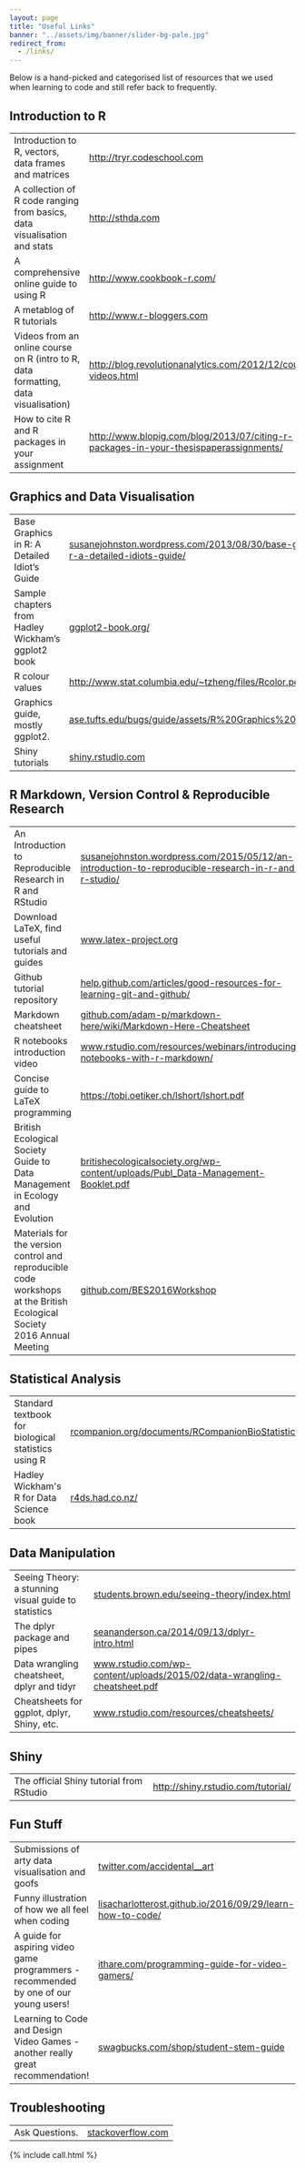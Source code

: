 ```yaml
---
layout: page
title: "Useful Links"
banner: "../assets/img/banner/slider-bg-pale.jpg"
redirect_from:
  - /links/
---
```


Below is a hand-picked and categorised list of resources that we used when learning to code and still refer back to frequently.

## Introduction to R

<table class="links">
	<tr>
		<td>Introduction to R, vectors, data frames and matrices</td>
		<td><a href="http://tryr.codeschool.com" target="_blank">http://tryr.codeschool.com</a></td>
	</tr>
	<tr>
		<td>A collection of R code ranging from basics, data visualisation and stats</td>
		<td><a href="http://www.sthda.com/english/wiki/r-basics-quick-and-easy" target="_blank">http://sthda.com</a></td>
	</tr>
	<tr>
		<td>A comprehensive online guide to using R</td>
		<td><a href="http://www.cookbook-r.com/" target="_blank">http://www.cookbook-r.com/</a></td>
	</tr>
	<tr>
		<td>A metablog of R tutorials</td>
		<td><a href="http://www.r-bloggers.com" target="_blank">http://www.r-bloggers.com</a></td>
	</tr>
	<tr>
		<td>Videos from an online course on R (intro to R, data formatting, data visualisation)</td>
		<td><a href="http://blog.revolutionanalytics.com/2012/12/coursera-videos.html" target="_blank">http://blog.revolutionanalytics.com/2012/12/coursera-videos.html</a></td>
	</tr>
	<tr>
		<td>How to cite R and R packages in your assignment</td>
		<td><a href="http://www.blopig.com/blog/2013/07/citing-r-packages-in-your-thesispaperassignments/" target="_blank">http://www.blopig.com/blog/2013/07/citing-r-packages-in-your-thesispaperassignments/</a></td>
	</tr>
</table>

## Graphics and Data Visualisation

<table class="links">
	<tr>
		<td>Base Graphics in R: A Detailed Idiot’s Guide</td>
		<td><a href="http://susanejohnston.wordpress.com/2013/08/30/base-graphics-in-r-a-detailed-idiots-guide" target="_blank">susanejohnston.wordpress.com/2013/08/30/base-graphics-in-r-a-detailed-idiots-guide/</a></td>
	</tr>
	<tr>
		<td>Sample chapters from Hadley Wickham’s ggplot2 book</td>
		<td><a href="https://ggplot2-book.org/" target="_blank">ggplot2-book.org/</a></td>
	</tr>
	<tr>
		<td>R colour values</td>
		<td><a href="http://www.stat.columbia.edu/~tzheng/files/Rcolor.pdf" target="_blank">http://www.stat.columbia.edu/~tzheng/files/Rcolor.pdf</a></td>
	</tr>
	<tr>
		<td>Graphics guide, mostly ggplot2.</td>
		<td><a href="http://www.sthda.com/english/wiki/be-awesome-in-ggplot2-a-practical-guide-to-be-highly-effective-r-software-and-data-visualization" target="_blank">ase.tufts.edu/bugs/guide/assets/R%20Graphics%20Cookbook.pdf</a></td>
	</tr>
	<tr>
		<td>Shiny tutorials</td>
		<td><a href="http://shiny.rstudio.com" target="_blank">shiny.rstudio.com</a></td>
	</tr>
</table>

## R Markdown, Version Control & Reproducible Research

<table class="links">
	<tr>
		<td>An Introduction to Reproducible Research in R and RStudio</td>
		<td><a href="http://susanejohnston.wordpress.com/2015/05/12/an-introduction-to-reproducible-research-in-r-and-r-studio" target="_blank">susanejohnston.wordpress.com/2015/05/12/an-introduction-to-reproducible-research-in-r-and-r-studio/</a></td>
	</tr>
	<tr>
		<td>Download LaTeX, find useful tutorials and guides</td>
		<td><a href="http://www.latex-project.org" target="_blank">www.latex-project.org</a></td>
	</tr>
	<tr>
		<td>Github tutorial repository</td>
		<td><a href="http://help.github.com/articles/good-resources-for-learning-git-and-github" target="_blank">help.github.com/articles/good-resources-for-learning-git-and-github/</a></td>
	</tr>
	<tr>
		<td>Markdown cheatsheet</td>
		<td><a href="http://github.com/adam-p/markdown-here/wiki/Markdown-Here-Cheatsheet" target="_blank">github.com/adam-p/markdown-here/wiki/Markdown-Here-Cheatsheet</a></td>
	</tr>
	<tr>
		<td>R notebooks introduction video</td>
		<td><a href="http://www.rstudio.com/resources/webinars/introducing-notebooks-with-r-markdown" target="_blank">www.rstudio.com/resources/webinars/introducing-notebooks-with-r-markdown/</a></td>
	</tr>
	<tr>
		<td>Concise guide to LaTeX programming</td>
		<td><a href="https://tobi.oetiker.ch/lshort/lshort.pdf" target="_blank">https://tobi.oetiker.ch/lshort/lshort.pdf</a></td>
	</tr>
	<tr>
		<td>British Ecological Society Guide to Data Management in Ecology and Evolution</td>
		<td><a href="http://www.britishecologicalsociety.org/wp-content/uploads/Publ_Data-Management-Booklet.pdf" target="_blank">britishecologicalsociety.org/wp-content/uploads/Publ_Data-Management-Booklet.pdf</a></td>
	</tr>
	<tr>
		<td>Materials for the version control and reproducible code workshops at the British Ecological Society 2016 Annual Meeting</td>
		<td><a href="https://github.com/BES2016Workshop" target="_blank">github.com/BES2016Workshop</a></td>
	</tr>
</table>

## Statistical Analysis

<table class="links">
	<tr>
		<td>Standard textbook for biological statistics using R</td>
		<td><a href="http://rcompanion.org/documents/RCompanionBioStatistics.pdf" target="_blank">rcompanion.org/documents/RCompanionBioStatistics.pdf</a></td>
	</tr>
	<tr>
		<td>Hadley Wickham's R for Data Science book</td>
		<td><a href="http://r4ds.had.co.nz/" target="_blank">r4ds.had.co.nz/</a></td>
	</tr>
</table>

## Data Manipulation

<table class="links">
	<tr>
		<td>Seeing Theory: a stunning visual guide to statistics</td>
		<td><a href="http://students.brown.edu/seeing-theory/index.html" target="_blank">students.brown.edu/seeing-theory/index.html</a></td>
	</tr>
	<tr>
		<td>The dplyr package and pipes</td>
		<td><a href="http://seananderson.ca/2014/09/13/dplyr-intro.html" target="_blank">seananderson.ca/2014/09/13/dplyr-intro.html</a></td>
	</tr>
	<tr>
		<td>Data wrangling cheatsheet, dplyr and tidyr</td>
		<td><a href="http://www.rstudio.com/wp-content/uploads/2015/02/data-wrangling-cheatsheet.pdf" target="_blank">www.rstudio.com/wp-content/uploads/2015/02/data-wrangling-cheatsheet.pdf</a></td>
	</tr>
	<tr>
		<td>Cheatsheets for ggplot, dplyr, Shiny, etc.</td>
		<td><a href="http://www.rstudio.com/resources/cheatsheets" target="_blank">www.rstudio.com/resources/cheatsheets/</a></td>
	</tr>
</table>

## Shiny

<table class="links">
	<tr>
		<td>The official Shiny tutorial from RStudio</td>
		<td><a href="http://shiny.rstudio.com/tutorial/" target="_blank">http://shiny.rstudio.com/tutorial/</a></td>
	</tr>
</table>

## Fun Stuff

<table class="links">
	<tr>
		<td>Submissions of arty data visualisation and goofs</td>
		<td><a href="http://twitter.com/accidental__art" target="_blank">twitter.com/accidental__art</a></td>
	</tr>
	<tr>
		<td>Funny illustration of how we all feel when coding</td>
		<td><a href="https://lisacharlotterost.github.io/2016/09/29/learn-how-to-code/" target="_blank">lisacharlotterost.github.io/2016/09/29/learn-how-to-code/</a></td>
	</tr>
	<tr>
		<td>A guide for aspiring video game programmers - recommended by one of our young users! </td>
		<td><a href="http://ithare.com/programming-guide-for-video-gamers/" target="_blank">ithare.com/programming-guide-for-video-gamers/</a></td>
	</tr>
	<tr>
		<td>Learning to Code and Design Video Games - another really great recommendation! </td>
		<td><a href="http://ithare.com/programming-guide-for-video-gamers/" target="_blank">swagbucks.com/shop/student-stem-guide</a></td>
	</tr>
</table>

## Troubleshooting

<table class="links">
	<tr>
		<td>Ask Questions.</td>
		<td><a href="http://stackoverflow.com" target="_blank">stackoverflow.com</a></td>
	</tr>
</table>

{% include call.html %}
